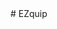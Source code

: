 
<!-- 
I'm building an addon for World of Warcraft. The addon is meant to allow the player to import a statWeight string which the addon will use to automatically build a set of best in bags items, and equip it!
 -->#   E Z q u i p  
 